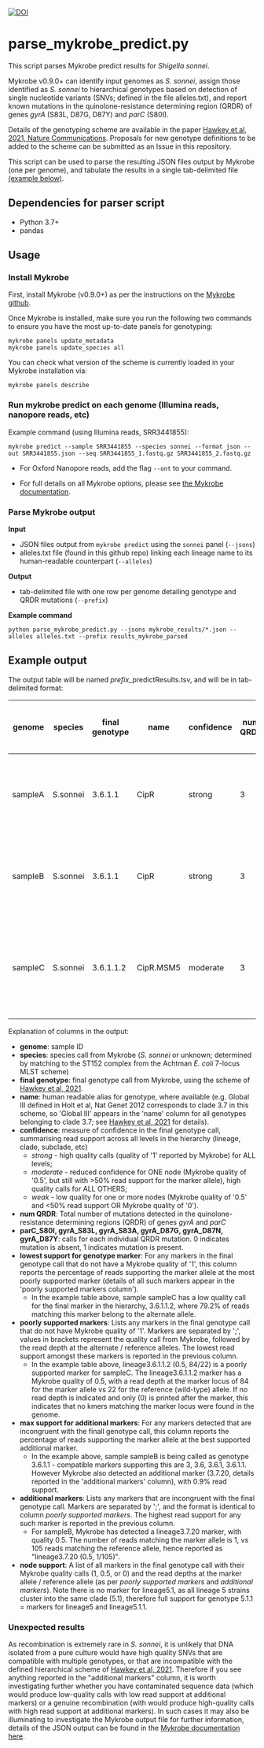 [![DOI](https://zenodo.org/badge/211027360.svg)](https://zenodo.org/badge/latestdoi/211027360)

# parse_mykrobe_predict.py

This script parses Mykrobe predict results for *Shigella sonnei*. 

Mykrobe v0.9.0+ can identify input genomes as _S. sonnei_, assign those identified as _S. sonnei_ to hierarchical genotypes based on detection of single nucleotide variants (SNVs; defined in the file alleles.txt), and report known mutations in the quinolone-resistance determining region (QRDR) of genes *gyrA* (S83L, D87G, D87Y) and *parC* (S80I). 

Details of the genotyping scheme are available in the paper [Hawkey et al, 2021, Nature Communications](https://www.nature.com/articles/s41467-021-22700-4). Proposals for new genotype definitions to be added to the scheme can be submitted as an Issue in this repository.

This script can be used to parse the resulting JSON files output by Mykrobe (one per genome), and tabulate the results in a single tab-delimited file [(example below)](#example-output).

## Dependencies for parser script
* Python 3.7+
* pandas

## Usage

### Install Mykrobe
First, install Mykrobe (v0.9.0+) as per the instructions on the [Mykrobe github](https://github.com/Mykrobe-tools/mykrobe).

Once Mykrobe is installed, make sure you run the following two commands to ensure you have the most up-to-date panels for genotyping:
```
mykrobe panels update_metadata
mykrobe panels update_species all
```

You can check what version of the scheme is currently loaded in your Mykrobe installation via:
```
mykrobe panels describe
```

### Run mykrobe predict on each genome (Illumina reads, nanopore reads, etc)

Example command (using Illumina reads, SRR3441855):
```
mykrobe predict --sample SRR3441855 --species sonnei --format json --out SRR3441855.json --seq SRR3441855_1.fastq.gz SRR3441855_2.fastq.gz
```

* For Oxford Nanopore reads, add the flag `--ont` to your command.

* For full details on all Mykrobe options, please see [the Mykrobe documentation](https://github.com/Mykrobe-tools/mykrobe).

### Parse Mykrobe output

**Input**
* JSON files output from `mykrobe predict` using the `sonnei` panel (`--jsons`)
* alleles.txt file (found in this github repo) linking each lineage name to its human-readable counterpart (`--alleles`)

**Output**
* tab-delimited file with one row per genome detailing genotype and QRDR mutations (`--prefix`)

**Example command**
```
python parse_mykrobe_predict.py --jsons mykrobe_results/*.json --alleles alleles.txt --prefix results_mykrobe_parsed
```

## Example output
The output table will be named *prefix*_predictResults.tsv, and will be in tab-delimited format:

| genome     | species   | final genotype | name      | confidence        | num QRDR | parC_S80I | gyrA_S83L | gyrA_S83A | gyrA_D87G | gyrA_D87N | gyrA_D87Y | lowest support for genotype marker | poorly supported markers      | max support for additional markers | additional markers         | node support                                                                                                                    |
|------------|-----------|----------------|-----------|-------------------|----------|-----------|-----------|-----------|-----------|-----------|-----------|------------------------------------|-------------------------------|------------------------------------|----------------------------|---------------------------------------------------------------------------------------------------------------------------------|
| sampleA | S.sonnei | 3.6.1.1        | CipR      | strong            | 3        | 1         | 1         | 0         | 1         | 0         | 0         |                                    |                               |                                    |                            | lineage3 (1; 97/0); lineage3.6 (1; 120/0); lineage3.6.1 (1; 91/0);   lineage3.6.1.1 (1; 96/0)                                   |
| sampleB | S.sonnei | 3.6.1.1        | CipR      | strong            | 3        | 1         | 1         | 0         | 1         | 0         | 0         |                                    |                               | 0.009                              | lineage3.7.20 (0.5; 1/105) | lineage3 (1; 95/0); lineage3.6 (1; 112/0); lineage3.6.1 (1; 89/0);   lineage3.6.1.1 (1; 111/1)                                  |
| sampleC | S.sonnei | 3.6.1.1.2      | CipR.MSM5 | moderate          | 3        | 1         | 1         | 0         | 1         | 0         | 0         | 0.792                              | lineage3.6.1.1.2 (0.5; 84/22) |                                    |                            | lineage3 (1; 113/0); lineage3.6 (1; 138/0); lineage3.6.1 (1; 100/0);   lineage3.6.1.1 (1; 131/0); lineage3.6.1.1.2 (0.5; 84/22) |

Explanation of columns in the output:
* **genome**: sample ID
* **species**: species call from Mykrobe (_S. sonnei_ or unknown; determined by matching to the ST152 complex from the Achtman _E. coli_ 7-locus MLST scheme)
* **final genotype**: final genotype call from Mykrobe, using the scheme of [Hawkey et al, 2021](https://www.nature.com/articles/s41467-021-22700-4).
* **name**: human readable alias for genotype, where available (e.g. Global III defined in Holt et al, Nat Genet 2012 corresponds to clade 3.7 in this scheme, so 'Global III' appears in the 'name' column for all genotypes belonging to clade 3.7; see [Hawkey et al, 2021](https://www.nature.com/articles/s41467-021-22700-4) for details).
* **confidence**: measure of confidence in the final genotype call, summarising read support across all levels in the hierarchy (lineage, clade, subclade, etc)
  * _strong_ - high quality calls (quality of '1' reported by Mykrobe) for ALL levels;
  * _moderate_ - reduced confidence for ONE node (Mykrobe quality of '0.5', but still with >50% read support for the marker allele), high quality calls for ALL OTHERS;
  * _weak_ - low quality for one or more nodes (Mykrobe quality of '0.5' and <50% read support OR Mykrobe quality of '0').
* **num QRDR**: Total number of mutations detected in the quinolone-resistance determining regions (QRDR) of genes _gyrA_ and _parC_
* **parC_S80I, gyrA_S83L, gyrA_S83A, gyrA_D87G, gyrA_D87N, gyrA_D87Y**: calls for each individual QRDR mutation. 0 indicates mutation is absent, 1 indicates mutation is present.
* **lowest support for genotype marker**: For any markers in the final genotype call that do not have a Mykrobe quality of '1', this column reports the percentage of reads supporting the marker allele at the most poorly supported marker (details of all such markers appear in the 'poorly supported markers column').
  * In the example table above, sample sampleC has a low quality call for the final marker in the hierarchy, 3.6.1.1.2, where 79.2% of reads matching this marker belong to the alternate allele.
* **poorly supported markers**: Lists any markers in the final genotype call that do not have Mykrobe quality of '1'. Markers are separated by ';', values in brackets represent the quality call from Mykrobe, followed by the read depth at the alternate / reference alleles. The lowest read support amongst these markers is reported in the previous column.
  * In the example table above, lineage3.6.1.1.2 (0.5, 84/22) is a poorly supported marker for sampleC. The lineage3.6.1.1.2 marker has a Mykrobe quality of 0.5, with a read depth at the marker locus of 84 for the marker allele vs 22 for the reference (wild-type) allele. If no read depth is indicated and only (0) is printed after the marker, this indicates that no kmers matching the marker locus were found in the genome.
* **max support for additional markers**: For any markers detected that are incongruent with the finall genotype call, this column reports the percentage of reads supporting the marker allele at the best supported additional marker.
  * In the example above, sample sampleB is being called as genotype 3.6.1.1 - compatible markers supporting this are 3, 3.6, 3.6.1, 3.6.1.1. However Mykrobe also detected an additional marker (3.7.20, details reported in the 'additional markers' column), with 0.9% read support.
* **additional markers**: Lists any markers that are incongruent with the final genotype call. Markers are separated by ';', and the format is identical to column _poorly supported markers_. The highest read support for any such marker is reported in the previous column.
  * For sampleB, Mykrobe has detected a lineage3.7.20 marker, with quality 0.5. The number of reads matching the marker allele is 1, vs 105 reads matching the reference allele, hence reported as "lineage3.7.20 (0.5, 1/105)".
* **node support**: A list of all markers in the final genotype call with their Mykrobe quality calls (1, 0.5, or 0) and the read depths at the marker allele / reference allele (as per _poorly supported markers_ and _additional markers_). Note there is no marker for lineage5.1, as all lineage 5 strains cluster into the same clade (5.1), therefore full support for genotype 5.1.1 = markers for lineage5 and lineage5.1.1.

### Unexpected results
As recombination is extremely rare in _S. sonnei_, it is unlikely that DNA isolated from a pure culture would have high quality SNVs that are compatible with multiple genotypes, or that are incompatible with the defined hierarchical scheme of [Hawkey et al, 2021](https://www.nature.com/articles/s41467-021-22700-4). Therefore if you see anything reported in the "additional markers" column, it is worth investigating further whether you have contaminated sequence data (which would produce low-quality calls with low read support at additional markers) or a genuine recombination (with would produce high-quality calls with high read support at additional markers). In such cases it may also be illuminating to investigate the Mykrobe output file for further information, details of the JSON output can be found in the [Mykrobe documentation here](https://github.com/Mykrobe-tools/mykrobe/wiki/AMR-prediction-output#json-file).
